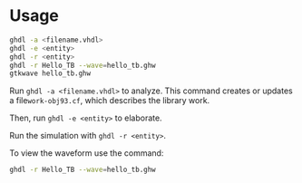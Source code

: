 # Usage
```bash
ghdl -a <filename.vhdl>
ghdl -e <entity>
ghdl -r <entity>
ghdl -r Hello_TB --wave=hello_tb.ghw
gtkwave hello_tb.ghw
```

Run `ghdl -a <filename.vhdl>` to analyze. 
This command creates or updates a file`work-obj93.cf`, which describes the library work. 

Then, run `ghdl -e <entity>` to elaborate. 

Run the simulation with `ghdl -r <entity>`.

To view the waveform use the command:
```bash
ghdl -r Hello_TB --wave=hello_tb.ghw
```